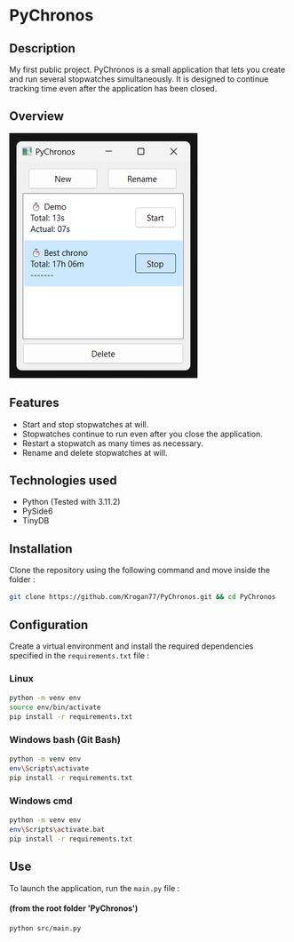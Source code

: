 # PyChronos

## Description
My first public project. PyChronos is a small application that lets you create and run several stopwatches simultaneously. It is designed to continue tracking time even after the application has been closed.

## Overview
![PyChronos Interface](/images/screenshot-demo.png)

## Features
- Start and stop stopwatches at will.
- Stopwatches continue to run even after you close the application.
- Restart a stopwatch as many times as necessary.
- Rename and delete stopwatches at will.

## Technologies used
- Python (Tested with 3.11.2)
- PySide6
- TinyDB

## Installation
Clone the repository using the following command and move inside the folder :
```bash
git clone https://github.com/Krogan77/PyChronos.git && cd PyChronos
```

## Configuration
Create a virtual environment and install the required dependencies specified in the `requirements.txt` file :
### Linux
```bash
python -m venv env
source env/bin/activate
pip install -r requirements.txt
```
### Windows bash (Git Bash)
```bash
python -m venv env
env\Scripts\activate
pip install -r requirements.txt
```
### Windows cmd
```bash
python -m venv env
env\Scripts\activate.bat
pip install -r requirements.txt
```

## Use
To launch the application, run the `main.py` file :
#### (from the root folder 'PyChronos')
```bash
python src/main.py
```
